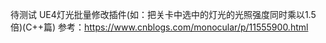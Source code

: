 待测试
UE4灯光批量修改插件(如：把关卡中选中的灯光的光照强度同时乘以1.5倍)(C++篇)
参考：https://www.cnblogs.com/monocular/p/11555900.html
